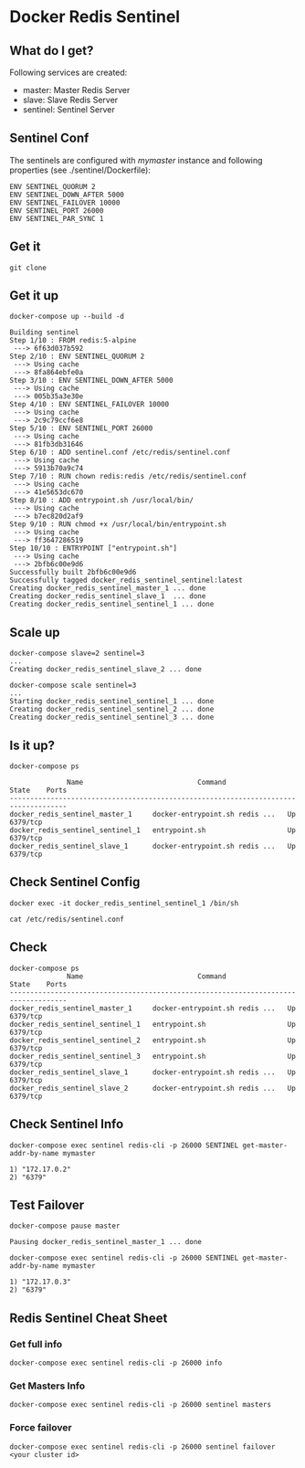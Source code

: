 # Docker Redis Sentinel

## What do I get?
Following services are created:

* master: Master Redis Server
* slave: Slave Redis Server
* sentinel: Sentinel Server

## Sentinel Conf
The sentinels are configured with *mymaster* instance and following properties (see ./sentinel/Dockerfile):

```
ENV SENTINEL_QUORUM 2
ENV SENTINEL_DOWN_AFTER 5000
ENV SENTINEL_FAILOVER 10000
ENV SENTINEL_PORT 26000
ENV SENTINEL_PAR_SYNC 1
```

## Get it
```
git clone 
```

## Get it up
```
docker-compose up --build -d

Building sentinel
Step 1/10 : FROM redis:5-alpine
 ---> 6f63d037b592
Step 2/10 : ENV SENTINEL_QUORUM 2
 ---> Using cache
 ---> 8fa864ebfe0a
Step 3/10 : ENV SENTINEL_DOWN_AFTER 5000
 ---> Using cache
 ---> 005b35a3e30e
Step 4/10 : ENV SENTINEL_FAILOVER 10000
 ---> Using cache
 ---> 2c9c79ccf6e8
Step 5/10 : ENV SENTINEL_PORT 26000
 ---> Using cache
 ---> 81fb3db31646
Step 6/10 : ADD sentinel.conf /etc/redis/sentinel.conf
 ---> Using cache
 ---> 5913b70a9c74
Step 7/10 : RUN chown redis:redis /etc/redis/sentinel.conf
 ---> Using cache
 ---> 41e5653dc670
Step 8/10 : ADD entrypoint.sh /usr/local/bin/
 ---> Using cache
 ---> b7ec820d2af9
Step 9/10 : RUN chmod +x /usr/local/bin/entrypoint.sh
 ---> Using cache
 ---> ff3647286519
Step 10/10 : ENTRYPOINT ["entrypoint.sh"]
 ---> Using cache
 ---> 2bfb6c00e9d6
Successfully built 2bfb6c00e9d6
Successfully tagged docker_redis_sentinel_sentinel:latest
Creating docker_redis_sentinel_master_1 ... done
Creating docker_redis_sentinel_slave_1  ... done
Creating docker_redis_sentinel_sentinel_1 ... done
```

## Scale up
```
docker-compose slave=2 sentinel=3
...
Creating docker_redis_sentinel_slave_2 ... done

docker-compose scale sentinel=3
...
Starting docker_redis_sentinel_sentinel_1 ... done
Creating docker_redis_sentinel_sentinel_2 ... done
Creating docker_redis_sentinel_sentinel_3 ... done
```

## Is it up?
```
docker-compose ps

              Name                            Command               State    Ports
------------------------------------------------------------------------------------
docker_redis_sentinel_master_1     docker-entrypoint.sh redis ...   Up      6379/tcp
docker_redis_sentinel_sentinel_1   entrypoint.sh                    Up      6379/tcp
docker_redis_sentinel_slave_1      docker-entrypoint.sh redis ...   Up      6379/tcp
```

## Check Sentinel Config
```
docker exec -it docker_redis_sentinel_sentinel_1 /bin/sh

cat /etc/redis/sentinel.conf
```

## Check
```
docker-compose ps
              Name                            Command               State    Ports
------------------------------------------------------------------------------------
docker_redis_sentinel_master_1     docker-entrypoint.sh redis ...   Up      6379/tcp
docker_redis_sentinel_sentinel_1   entrypoint.sh                    Up      6379/tcp
docker_redis_sentinel_sentinel_2   entrypoint.sh                    Up      6379/tcp
docker_redis_sentinel_sentinel_3   entrypoint.sh                    Up      6379/tcp
docker_redis_sentinel_slave_1      docker-entrypoint.sh redis ...   Up      6379/tcp
docker_redis_sentinel_slave_2      docker-entrypoint.sh redis ...   Up      6379/tcp
```

## Check Sentinel Info
```
docker-compose exec sentinel redis-cli -p 26000 SENTINEL get-master-addr-by-name mymaster

1) "172.17.0.2"
2) "6379"
```

## Test Failover
```
docker-compose pause master

Pausing docker_redis_sentinel_master_1 ... done

docker-compose exec sentinel redis-cli -p 26000 SENTINEL get-master-addr-by-name mymaster

1) "172.17.0.3"
2) "6379"
```

## Redis Sentinel Cheat Sheet
### Get full info 
```
docker-compose exec sentinel redis-cli -p 26000 info
```

### Get Masters Info
```
docker-compose exec sentinel redis-cli -p 26000 sentinel masters
```

### Force failover
```
docker-compose exec sentinel redis-cli -p 26000 sentinel failover <your cluster id>
```